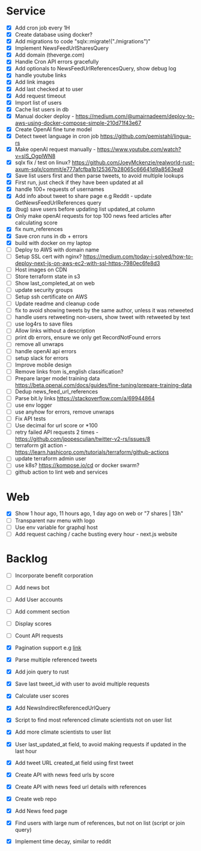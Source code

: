 # Service
- [x] Add cron job every 1H
- [x] Create database using docker?
- [x] Add migrations to code "sqlx::migrate!("./migrations")"
- [x] Implement NewsFeedUrlSharesQuery
- [x] Add domain (theverge.com)
- [x] Handle Cron API errors gracefully
- [x] Add optionals to NewsFeedUrlReferencesQuery, show debug log
- [x] handle youtube links
- [x] Add link images
- [x] Add last checked at to user
- [x] Add request timeout
- [x] Import list of users
- [x] Cache list users in db
- [x] Manual docker deploy - https://medium.com/@umairnadeem/deploy-to-aws-using-docker-compose-simple-210d71f43e67
- [x] Create OpenAI fine tune model
- [x] Detect tweet language in cron job https://github.com/pemistahl/lingua-rs
- [x] Make openAI request manually - https://www.youtube.com/watch?v=sIS_OgplWN8
- [x] sqlx fix / test on linux?  https://github.com/JoeyMckenzie/realworld-rust-axum-sqlx/commit/e777afcfba1b125367b28065c66641d9a8563ea9
- [x] Save list users first and then parse tweets, to avoid multiple lookups
- [x] First run, just check if they have been updated at all
- [x] handle 100+ requests of usernames
- [x] Add info about tweet to share page e.g Reddit - update GetNewsFeedUrlReferences query
- [x] (bug) save users before updating list updated_at column
- [x] Only make openAI requests for top 100 news feed articles after calculating score
- [x] fix num_references
- [x] Save cron runs in db + errors
- [x] build with docker on my laptop
- [ ] Deploy to AWS with domain name
- [ ] Setup SSL cert with nginx? https://medium.com/today-i-solved/how-to-deploy-next-js-on-aws-ec2-with-ssl-https-7980ec6fe8d3
- [ ] Host images on CDN
- [ ] Store terraform state in s3
- [ ] Show last_completed_at on web
- [ ] update security groups
- [ ] Setup ssh certificate on AWS
- [ ] Update readme and cleanup code
- [ ] fix to avoid showing tweets by the same author, unless it was retweeted
- [ ] handle users retweeting non-users, show tweet with retweeted by text
- [ ] use log4rs to save files
- [ ] Allow links without a description
- [ ] print db errors, ensure we only get RecordNotFound errors
- [ ] remove all unwraps
- [ ] handle openAI api errors
- [ ] setup slack for errors
- [ ] Improve mobile design
- [ ] Remove links from is_english classification?
- [ ] Prepare larger model training data https://beta.openai.com/docs/guides/fine-tuning/prepare-training-data
- [ ] Dedup news_feed_url_references
- [ ] Parse bit.ly links https://stackoverflow.com/a/69944864
- [ ] use env logger
- [ ] use anyhow for errors, remove unwraps
- [ ] Fix API tests
- [ ] Use decimal for url score or *100 
- [ ] retry failed API requests 2 times - https://github.com/jpopesculian/twitter-v2-rs/issues/8
- [ ] terraform git action - https://learn.hashicorp.com/tutorials/terraform/github-actions
- [ ] update terraform admin user 
- [ ] use k8s? https://kompose.io/cd or docker swarm?
- [ ] github action to lint web and services

# Web
- [x] Show 1 hour ago, 11 hours ago, 1 day ago on web or "7 shares | 13h"
- [ ] Transparent nav menu with logo
- [ ] Use env variable for graphql host
- [ ] Add request caching / cache busting every hour - next.js website

# Backlog

- [ ] Incorporate benefit corporation
- [ ] Add news bot 
- [ ] Add User accounts
- [ ] Add comment section
- [ ] Display scores
- [ ] Count API requests


- [x] Pagination support e.g [link](https://github.com/ekuinox/mikage/blob/7c96ae27021a6e9236a8408a05ea15efdf59f291/src/twitter.rs)
- [x] Parse multiple referenced tweets
- [x] Add join query to rust
- [x] Save last tweet_id with user to avoid multiple requests
- [x] Calculate user scores
- [x] Add NewsIndirectReferencedUrlQuery
- [x] Script to find most referenced climate scientists not on user list
- [x] Add more climate scientists to user list
- [x] User last_updated_at field, to avoid making requests if updated in the last hour
- [x] Add tweet URL created_at field using first tweet
- [x] Create API with news feed urls by score
- [x] Create API with news feed url details with references
- [x] Create web repo
- [x] Add News feed page
- [x] Find users with large num of references, but not on list (script or join query)
- [x] Implement time decay, similar to reddit
